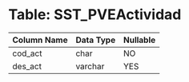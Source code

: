 # Table: SST_PVEActividad

| Column Name | Data Type | Nullable |
|-------------|-----------|----------|
| cod_act | char | NO |
| des_act | varchar | YES |

